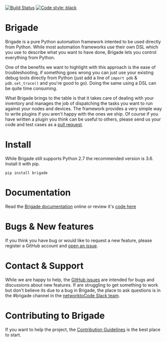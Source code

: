 [![Build Status](https://travis-ci.org/brigade-automation/brigade.svg?branch=master)](https://travis-ci.org/brigade-automation/brigade) [![Code style: black](https://img.shields.io/badge/code%20style-black-000000.svg)](https://github.com/ambv/black)


Brigade
=======
Brigade is a pure Python automation framework intented to be used directly from Python. While most automation frameworks use their own DSL which you use to describe what you want to have done, Brigade lets you control everything from Python.

One of the benefits we want to highlight with this approach is the ease of troubleshooting, if something goes wrong you can just use your existing debug tools directly from Python (just add a line of `import pdb` & `pdb.set_trace()` and you're good to go). Doing the same using a DSL can be quite time consuming.

What Brigade brings to the table is that it takes care of dealing with your inventory and manages the job of dispatching the tasks you want to run against your nodes and devices. The framework provides a very simple way to write plugins if you aren't happy with the ones we ship. Of course if you have written a plugin you think can be useful to others, please send us your code and test cases as a [pull request](https://github.com/brigade-automation/brigade/pulls).


Install
=======

While Brigade still supports Python 2.7 the recommended version is 3.6. Install it with pip.

```
pip install brigade
```

Documentation
=============

Read the [Brigade documentation](https://brigade.readthedocs.io/en/latest/) online or review it's [code here](https://github.com/brigade-automation/brigade/tree/develop/docs)


Bugs & New features
===================

If you think you have bug or would like to request a new feature, please register a GitHub account and [open an issue](https://github.com/brigade-automation/brigade/issues).


Contact & Support
=================

While we are happy to help, the [GitHub issues](<https://github.com/brigade-automation/brigade/issues>) are intended for bugs and discussions about new features. If are struggling to get something to work but don't believe its due to a bug in Brigade, the place to ask questions is in the #brigade channel in the [networktoCode Slack team](https://networktocode.herokuapp.com/).


Contributing to Brigade
=======================

If you want to help the project, the [Contribution Guidelines](CONTRIBUTING.rst) is the best place to start.

